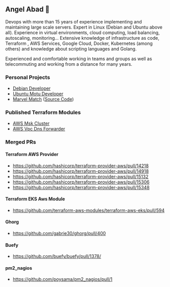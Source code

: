 ## Angel Abad 👋

Devops with more than 15 years of experience implementing and maintaining large scale servers. Expert in Linux (Debian and Ubuntu above all). Experience in virtual environments, cloud computing, load balancing, autoscaling, monitoring… Extensive knowledge of infrastructure as code, Terraform , AWS Services, Google Cloud, Docker, Kubernetes (among others) and knowledge about scripting languages and Golang.

Experienced and comfortable working in teams and groups as well as telecommuting and working from a distance for many years.

### Personal Projects

  * [Debian Developer](https://qa.debian.org/developer.php?email=angel%40debian.org)
  * [Ubuntu Motu Developer](https://launchpad.net/~angelabad)
  * [Marvel Match](https://marvelmatch.com) ([Source Code](https://github.com/angelabad/marvel-match))

### Published Terraform Modules

  * [AWS Msk Cluster](https://registry.terraform.io/modules/angelabad/msk-cluster/aws/)
  * [AWS Vpc Dns Forwarder](https://registry.terraform.io/modules/angelabad/vpc-dns-forwarder/aws/)

### Merged PRs

#### Terraform AWS Provider

  * https://github.com/hashicorp/terraform-provider-aws/pull/14218
  * https://github.com/hashicorp/terraform-provider-aws/pull/14918
  * https://github.com/hashicorp/terraform-provider-aws/pull/15132
  * https://github.com/hashicorp/terraform-provider-aws/pull/15306
  * https://github.com/hashicorp/terraform-provider-aws/pull/15348

#### Terraform EKS Aws Module

  * https://github.com/terraform-aws-modules/terraform-aws-eks/pull/594

#### Ghorg

  * https://github.com/gabrie30/ghorg/pull/400

#### Buefy

  * https://github.com/buefy/buefy/pull/1378/
  
#### pm2_nagios

  * https://github.com/poysama/pm2_nagios/pull/1
 
